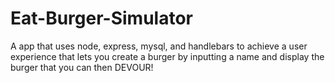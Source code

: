 # Eat-Burger-Simulator
A app that uses node, express, mysql, and handlebars to achieve a user experience that lets you create a burger by inputting a name and display the burger that you can then DEVOUR!
